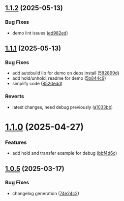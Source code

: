 ## [1.1.2](https://github.com/mtsexolve/web-voice-sdk/compare/v1.1.1...v1.1.2) (2025-05-13)


### Bug Fixes

* demo lint issues ([ed982ed](https://github.com/mtsexolve/web-voice-sdk/commit/ed982edd7c0e022ee894316aae68b074e3d0aa90))

## [1.1.1](https://github.com/mtsexolve/web-voice-sdk/compare/v1.1.0...v1.1.1) (2025-05-13)


### Bug Fixes

* add autobuild lib for demo on deps install ([582899d](https://github.com/mtsexolve/web-voice-sdk/commit/582899d8e8bf221549e8363535a6e0d0cd2047f2))
* add hold/unhold, readme for demo ([5b844c9](https://github.com/mtsexolve/web-voice-sdk/commit/5b844c9ccc28464dc770802f3d43e12c04dc5b10))
* simplify code ([8520edd](https://github.com/mtsexolve/web-voice-sdk/commit/8520eddbc264628a8988e2b62d0914959fe22516))


### Reverts

* latest changes, need debug previously ([a1033bb](https://github.com/mtsexolve/web-voice-sdk/commit/a1033bbfd722c158d823b3b18db508e3356b99df))

# [1.1.0](https://github.com/mtsexolve/web-voice-sdk/compare/v1.0.5...v1.1.0) (2025-04-27)


### Features

* add hold  and transfer example for debug ([bbf4d6c](https://github.com/mtsexolve/web-voice-sdk/commit/bbf4d6c9160ddf41fb264bf005e695d09e3f458f))

## [1.0.5](https://github.com/mtsexolve/web-voice-sdk/compare/v1.0.4...v1.0.5) (2025-03-17)


### Bug Fixes

* changelog generation ([74e24c2](https://github.com/mtsexolve/web-voice-sdk/commit/74e24c2fd87c3e009281a5d5488779919a5775b2))

